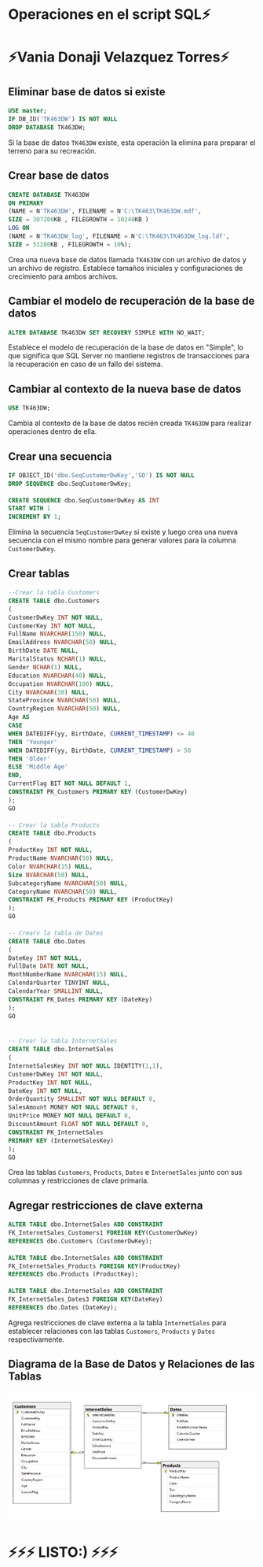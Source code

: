 # Operaciones en el script SQL⚡
# ⚡Vania Donaji Velazquez Torres⚡
## Eliminar base de datos si existe
```sql
USE master;
IF DB_ID('TK463DW') IS NOT NULL
DROP DATABASE TK463DW;
```
Si la base de datos `TK463DW` existe, esta operación la elimina para preparar el terreno para su recreación.

## Crear base de datos
```sql
CREATE DATABASE TK463DW
ON PRIMARY
(NAME = N'TK463DW', FILENAME = N'C:\TK463\TK463DW.mdf',
SIZE = 307200KB , FILEGROWTH = 10240KB )
LOG ON
(NAME = N'TK463DW_log', FILENAME = N'C:\TK463\TK463DW_log.ldf',
SIZE = 51200KB , FILEGROWTH = 10%);
```
Crea una nueva base de datos llamada `TK463DW` con un archivo de datos y un archivo de registro. Establece tamaños iniciales y configuraciones de crecimiento para ambos archivos.

## Cambiar el modelo de recuperación de la base de datos
```sql
ALTER DATABASE TK463DW SET RECOVERY SIMPLE WITH NO_WAIT;
```
Establece el modelo de recuperación de la base de datos en "Simple", lo que significa que SQL Server no mantiene registros de transacciones para la recuperación en caso de un fallo del sistema.

## Cambiar al contexto de la nueva base de datos
```sql
USE TK463DW;
```
Cambia al contexto de la base de datos recién creada `TK463DW` para realizar operaciones dentro de ella.

## Crear una secuencia
```sql
IF OBJECT_ID('dbo.SeqCustomerDwKey','SO') IS NOT NULL
DROP SEQUENCE dbo.SeqCustomerDwKey;

CREATE SEQUENCE dbo.SeqCustomerDwKey AS INT
START WITH 1
INCREMENT BY 1;
```
Elimina la secuencia `SeqCustomerDwKey` si existe y luego crea una nueva secuencia con el mismo nombre para generar valores para la columna `CustomerDwKey`.

## Crear tablas
```sql
--Crear la tabla Customers
CREATE TABLE dbo.Customers
(
CustomerDwKey INT NOT NULL,
CustomerKey INT NOT NULL,
FullName NVARCHAR(150) NULL,
EmailAddress NVARCHAR(50) NULL,
BirthDate DATE NULL,
MaritalStatus NCHAR(1) NULL,
Gender NCHAR(1) NULL,
Education NVARCHAR(40) NULL,
Occupation NVARCHAR(100) NULL,
City NVARCHAR(30) NULL,
StateProvince NVARCHAR(50) NULL,
CountryRegion NVARCHAR(50) NULL,
Age AS
CASE
WHEN DATEDIFF(yy, BirthDate, CURRENT_TIMESTAMP) <= 40
THEN 'Younger'
WHEN DATEDIFF(yy, BirthDate, CURRENT_TIMESTAMP) > 50
THEN 'Older'
ELSE 'Middle Age'
END,
CurrentFlag BIT NOT NULL DEFAULT 1,
CONSTRAINT PK_Customers PRIMARY KEY (CustomerDwKey)
);
GO

-- Crear la tabla Products
CREATE TABLE dbo.Products
(
ProductKey INT NOT NULL,
ProductName NVARCHAR(50) NULL,
Color NVARCHAR(15) NULL,
Size NVARCHAR(50) NULL,
SubcategoryName NVARCHAR(50) NULL,
CategoryName NVARCHAR(50) NULL,
CONSTRAINT PK_Products PRIMARY KEY (ProductKey)
);
GO

-- Crearv la tabla de Dates
CREATE TABLE dbo.Dates
(
DateKey INT NOT NULL,
FullDate DATE NOT NULL,
MonthNumberName NVARCHAR(15) NULL,
CalendarQuarter TINYINT NULL,
CalendarYear SMALLINT NULL,
CONSTRAINT PK_Dates PRIMARY KEY (DateKey)
);
GO


-- Crear la tabla InternetSales
CREATE TABLE dbo.InternetSales
(
InternetSalesKey INT NOT NULL IDENTITY(1,1),
CustomerDwKey INT NOT NULL,
ProductKey INT NOT NULL,
DateKey INT NOT NULL,
OrderQuantity SMALLINT NOT NULL DEFAULT 0,
SalesAmount MONEY NOT NULL DEFAULT 0,
UnitPrice MONEY NOT NULL DEFAULT 0,
DiscountAmount FLOAT NOT NULL DEFAULT 0,
CONSTRAINT PK_InternetSales
PRIMARY KEY (InternetSalesKey)
);
GO
```
Crea las tablas `Customers`, `Products`, `Dates` e `InternetSales` junto con sus columnas y restricciones de clave primaria.

## Agregar restricciones de clave externa
```sql
ALTER TABLE dbo.InternetSales ADD CONSTRAINT
FK_InternetSales_Customers1 FOREIGN KEY(CustomerDwKey)
REFERENCES dbo.Customers (CustomerDwKey);

ALTER TABLE dbo.InternetSales ADD CONSTRAINT
FK_InternetSales_Products FOREIGN KEY(ProductKey)
REFERENCES dbo.Products (ProductKey);

ALTER TABLE dbo.InternetSales ADD CONSTRAINT
FK_InternetSales_Dates3 FOREIGN KEY(DateKey)
REFERENCES dbo.Dates (DateKey);
```
Agrega restricciones de clave externa a la tabla `InternetSales` para establecer relaciones con las tablas `Customers`, `Products` y `Dates` respectivamente.

## Diagrama de la Base de Datos y Relaciones de las Tablas
![Diagrama de la Base de Datos](image.png)

# ⚡⚡⚡ LISTO:) ⚡⚡⚡